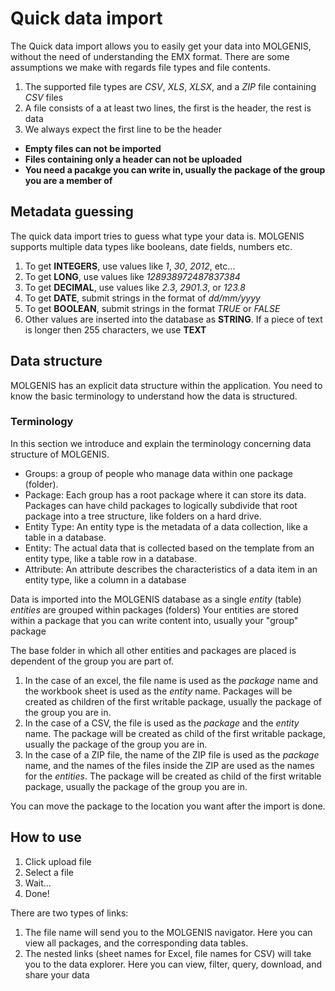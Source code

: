 # Quick data import
The Quick data import allows you to easily get your data into MOLGENIS, without the need of understanding the EMX format.
There are some assumptions we make with regards file types and file contents.

1. The supported file types are _CSV_, _XLS_, _XLSX_, and a _ZIP_ file containing _CSV_ files
2. A file consists of a at least two lines, the first is the header, the rest is data
3. We always expect the first line to be the header 

- __Empty files can not be imported__
- __Files containing only a header can not be uploaded__
- __You need a pacakge you can write in, usually the package of the group you are a member of__

## Metadata guessing
The quick data import tries to guess what type your data is. 
MOLGENIS supports multiple data types like booleans, date fields, numbers etc.

1. To get __INTEGERS__, use values like _1_, _30_, _2012_, etc...
2. To get __LONG__, use values like _128938972487837384_
3. To get __DECIMAL__, use values like _2.3_, _2901.3_, or _123.8_
4. To get __DATE__, submit strings in the format of _dd/mm/yyyy_
5. To get __BOOLEAN__, submit strings in the format _TRUE_ or _FALSE_
6. Other values are inserted into the database as __STRING__. If a piece of text is longer then 255 characters, we use __TEXT__

## Data structure
MOLGENIS has an explicit data structure within the application. You need to know the basic terminology to understand how the data is structured.

### Terminology
In this section we introduce and explain the terminology concerning data structure of MOLGENIS.

* Groups: a group of people who manage data within one package (folder). 
* Package: Each group has a root package where it can store its data.
Packages can have child packages to logically subdivide that root package into a tree structure, 
like folders on a hard drive.
* Entity Type: An entity type is the metadata of a data collection, like a table in a database.
* Entity: The actual data that is collected based on the template from an entity type, like a table row
in a database.
* Attribute: An attribute describes the characteristics of a data item in an entity type, like a column 
in a database

Data is imported into the MOLGENIS database as a single _entity_ (table)
_entities_ are grouped within packages (folders)
Your entities are stored within a package that you can write content into, usually your "group" package

The base folder in which all other entities and packages are placed is dependent of the group you are part of.

1. In the case of an excel, the file name is used as the _package_ name and the workbook sheet is used as the _entity_ name. Packages will be created as children of the first writable package, usually the package of the group you are in.
2. In the case of a CSV, the file is used as the _package_ and the _entity_ name. The package will be created as child of the first writable package, usually the package of the group you are in.
3. In the case of a ZIP file, the name of the ZIP file is used as the _package_ name, and the names of the files inside the ZIP are used as the names for the _entities_. The package will be created as child of the first writable package, usually the package of the group you are in.

You can move the package to the location you want after the import is done.

## How to use
1. Click upload file
2. Select a file
3. Wait...
4. Done!

There are two types of links:
1. The file name will send you to the MOLGENIS navigator. Here you can view all packages, and the corresponding data tables.
2. The nested links (sheet names for Excel, file names for CSV) will take you to the data explorer. 
Here you can view, filter, query, download, and share your data